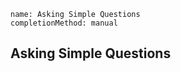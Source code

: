 ```ngMeta
name: Asking Simple Questions
completionMethod: manual
```

## Asking Simple Questions



